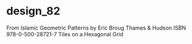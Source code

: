 # design_82
From Islamic Geometric Patterns by Eric Broug Thames &amp; Hudson  ISBN 978-0-500-28721-7
Tiles on a Hexagonal Grid

